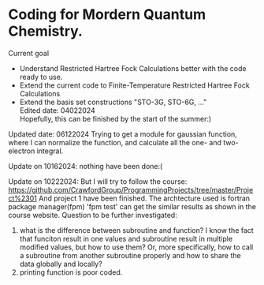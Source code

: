 # Coding for Mordern Quantum Chemistry.
Current goal 
- Understand Restricted Hartree Fock Calculations better with the code ready to use.
- Extend the current code to Finite-Temperature Restricted Hartree Fock Calculations
- Extend the basis set constructions "STO-3G, STO-6G, ..." <br>
Edited date: 04022024 <br>
Hopefully, this can be finished by the start of the summer:)

Updated date: 06122024
Trying to get a module for gaussian function, where I can normalize the function, and calculate all the one- and two-electron integral.

Update on 10162024: nothing have been done:(

Update on 10222024: 
But I will try to follow the course: https://github.com/CrawfordGroup/ProgrammingProjects/tree/master/Project%2301
And project 1 have been finished. The archtecture used is fortran package manager(fpm)
'fpm test' can get the similar results as shown in the course website. 
Question to be further investigated:
1. what is the difference between subroutine and function? 
    I know the fact that funciton result in one values and subroutine result in multiple modified values, but how to use them? Or, more specifically, how to call a subroutine from another subroutine properly and how to share the data globally and locally?
2. printing function is poor coded.
